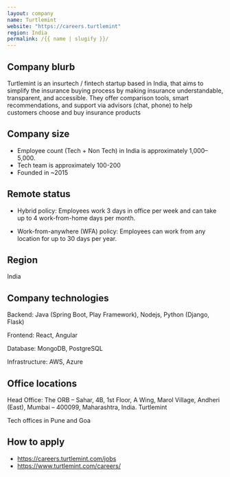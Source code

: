 ```yaml
---
layout: company
name: Turtlemint
website: "https://careers.turtlemint"
region: India
permalink: /{{ name | slugify }}/
---
```


## Company blurb
Turtlemint is an insurtech / fintech startup based in India, that aims to simplify the insurance buying process by making insurance understandable, transparent, and accessible. They offer comparison tools, smart recommendations, and support via advisors (chat, phone) to help customers choose and buy insurance products


## Company size
* Employee count (Tech + Non Tech) in India is approximately 1,000–5,000. 
* Tech team is approximately 100-200
* Founded in ~2015


## Remote status
* Hybrid policy: Employees work 3 days in office per week and can take up to 4 work-from-home days per month.

* Work-from-anywhere (WFA) policy: Employees can work from any location for up to 30 days per year.


## Region

India

## Company technologies
Backend: Java (Spring Boot, Play Framework), Nodejs, Python (Django, Flask) 

Frontend: React, Angular

Database: MongoDB, PostgreSQL

Infrastructure: AWS, Azure

## Office locations

Head Office: The ORB – Sahar, 4B, 1st Floor, A Wing, Marol Village, Andheri (East), Mumbai – 400099, Maharashtra, India. 
Turtlemint

Tech offices in Pune and Goa

## How to apply

* https://careers.turtlemint.com/jobs
* https://www.turtlemint.com/careers/